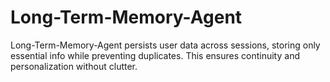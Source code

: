 # Long-Term-Memory-Agent

Long-Term-Memory-Agent persists user data across sessions, storing only essential info while preventing duplicates. This ensures continuity and personalization without clutter.
